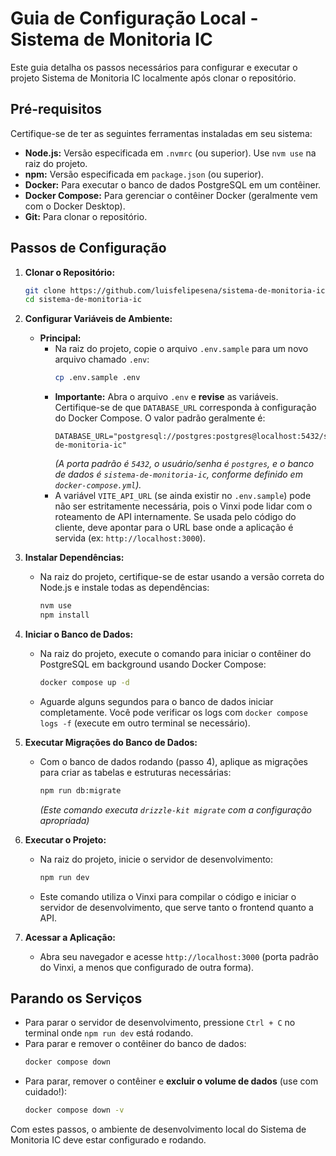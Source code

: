 # Guia de Configuração Local - Sistema de Monitoria IC

Este guia detalha os passos necessários para configurar e executar o projeto Sistema de Monitoria IC localmente após clonar o repositório.

## Pré-requisitos

Certifique-se de ter as seguintes ferramentas instaladas em seu sistema:

- **Node.js:** Versão especificada em `.nvmrc` (ou superior). Use `nvm use` na raiz do projeto.
- **npm:** Versão especificada em `package.json` (ou superior).
- **Docker:** Para executar o banco de dados PostgreSQL em um contêiner.
- **Docker Compose:** Para gerenciar o contêiner Docker (geralmente vem com o Docker Desktop).
- **Git:** Para clonar o repositório.

## Passos de Configuração

1.  **Clonar o Repositório:**

    ```bash
    git clone https://github.com/luisfelipesena/sistema-de-monitoria-ic
    cd sistema-de-monitoria-ic
    ```

2.  **Configurar Variáveis de Ambiente:**

    - **Principal:**
      - Na raiz do projeto, copie o arquivo `.env.sample` para um novo arquivo chamado `.env`:
        ```bash
        cp .env.sample .env
        ```
      - **Importante:** Abra o arquivo `.env` e **revise** as variáveis. Certifique-se de que `DATABASE_URL` corresponda à configuração do Docker Compose. O valor padrão geralmente é:
        ```dotenv
        DATABASE_URL="postgresql://postgres:postgres@localhost:5432/sistema-de-monitoria-ic"
        ```
        _(A porta padrão é `5432`, o usuário/senha é `postgres`, e o banco de dados é `sistema-de-monitoria-ic`, conforme definido em `docker-compose.yml`)._
      - A variável `VITE_API_URL` (se ainda existir no `.env.sample`) pode não ser estritamente necessária, pois o Vinxi pode lidar com o roteamento de API internamente. Se usada pelo código do cliente, deve apontar para o URL base onde a aplicação é servida (ex: `http://localhost:3000`).

3.  **Instalar Dependências:**

    - Na raiz do projeto, certifique-se de estar usando a versão correta do Node.js e instale todas as dependências:
      ```bash
      nvm use
      npm install
      ```

4.  **Iniciar o Banco de Dados:**

    - Na raiz do projeto, execute o comando para iniciar o contêiner do PostgreSQL em background usando Docker Compose:
      ```bash
      docker compose up -d
      ```
    - Aguarde alguns segundos para o banco de dados iniciar completamente. Você pode verificar os logs com `docker compose logs -f` (execute em outro terminal se necessário).

5.  **Executar Migrações do Banco de Dados:**

    - Com o banco de dados rodando (passo 4), aplique as migrações para criar as tabelas e estruturas necessárias:
      ```bash
      npm run db:migrate
      ```
      _(Este comando executa `drizzle-kit migrate` com a configuração apropriada)_

6.  **Executar o Projeto:**

    - Na raiz do projeto, inicie o servidor de desenvolvimento:
      ```bash
      npm run dev
      ```
    - Este comando utiliza o Vinxi para compilar o código e iniciar o servidor de desenvolvimento, que serve tanto o frontend quanto a API.

7.  **Acessar a Aplicação:**
    - Abra seu navegador e acesse `http://localhost:3000` (porta padrão do Vinxi, a menos que configurado de outra forma).

## Parando os Serviços

- Para parar o servidor de desenvolvimento, pressione `Ctrl + C` no terminal onde `npm run dev` está rodando.
- Para parar e remover o contêiner do banco de dados:
  ```bash
  docker compose down
  ```
- Para parar, remover o contêiner e **excluir o volume de dados** (use com cuidado!):
  ```bash
  docker compose down -v
  ```

Com estes passos, o ambiente de desenvolvimento local do Sistema de Monitoria IC deve estar configurado e rodando.
